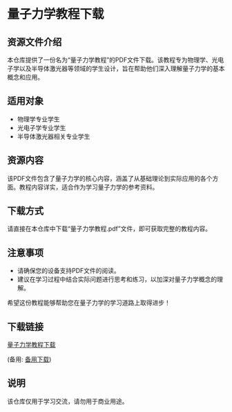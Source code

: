 # 量子力学教程下载

## 资源文件介绍

本仓库提供了一份名为“量子力学教程”的PDF文件下载。该教程专为物理学、光电子学以及半导体激光器等领域的学生设计，旨在帮助他们深入理解量子力学的基本概念和应用。

## 适用对象

- 物理学专业学生
- 光电子学专业学生
- 半导体激光器相关专业学生

## 资源内容

该PDF文件包含了量子力学的核心内容，涵盖了从基础理论到实际应用的各个方面。教程内容详实，适合作为学习量子力学的参考资料。

## 下载方式

请直接在本仓库中下载“量子力学教程.pdf”文件，即可获取完整的教程内容。

## 注意事项

- 请确保您的设备支持PDF文件的阅读。
- 建议在学习过程中结合实际问题进行思考和练习，以加深对量子力学概念的理解。

希望这份教程能够帮助您在量子力学的学习道路上取得进步！

## 下载链接
[量子力学教程下载](https://pan.quark.cn/s/ba1c866d317a) 

(备用: [备用下载](https://pan.baidu.com/s/1KPRUDVTG9EkSOaPAfX10Pg?pwd=1234))

## 说明

该仓库仅用于学习交流，请勿用于商业用途。
